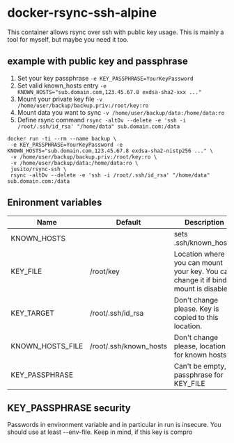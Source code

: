 # docker-rsync-ssh-alpine

This container allows rsync over ssh with public key usage. This is mainly a tool for myself, but maybe you need it too.

## example with public key and passphrase
1. Set your key passphrase `-e KEY_PASSPHRASE=YourKeyPassword`
2. Set valid known_hosts entry `-e KNOWN_HOSTS="sub.domain.com,123.45.67.8 exdsa-sha2-xxx ..."`
3. Mount your private key file `-v /home/user/backup/backup.priv:/root/key:ro` 
4. Mount data you want to sync `-v /home/user/backup/data:/home/data:ro`
5. Define rsync command `rsync -altDv --delete -e 'ssh -i /root/.ssh/id_rsa' "/home/data" sub.domain.com:/data`

```
docker run -ti --rm --name backup \
 -e KEY_PASSPHRASE=YourKeyPassword -e KNOWN_HOSTS="sub.domain.com,123.45.67.8 exdsa-sha2-nistp256 ..." \
 -v /home/user/backup/backup.priv:/root/key:ro \
 -v /home/user/backup/data:/home/data:ro \
 jusito/rsync-ssh \
 rsync -altDv --delete -e 'ssh -i /root/.ssh/id_rsa' "/home/data" sub.domain.com:/data
```
 
## Enironment variables
|Name|Default|Description|
|-|-|-|
|KNOWN\_HOSTS||sets .ssh/known\_hosts.|
|KEY_FILE|/root/key|Location where you can mount your key. You can change it if bind mount is disabled|
|KEY\_TARGET|/root/.ssh/id\_rsa|Don't change please. Key is copied to this location.|
|KNOWN\_HOSTS\_FILE|/root/.ssh/known\_hosts|Don't change please, location for known hosts|
|KEY\_PASSPHRASE||Can't be empty, passphrase for KEY\_FILE|

## KEY_PASSPHRASE security
Passwords in environment variable and in particular in run is insecure. You should use at least --env-file. Keep in mind, if this key is compro
